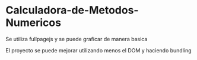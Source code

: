 # Calculadora-de-Metodos-Numericos
Se utiliza fullpagejs y se puede graficar de manera basica


El proyecto se puede mejorar utilizando menos el DOM y haciendo bundling
